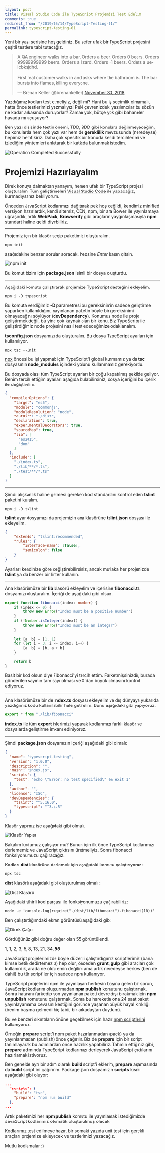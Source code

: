 ```yaml
---
layout: post
title: Visual Studio Code ile TypeScript Projemizi Test Edelim
comments: true
redirect_from: "/2019/05/14/TypeScript-Testing-01/"
permalink: typescript-testing-01
---
```


Yeni bir yazı serisine hoş geldiniz. Bu sefer ufak bir TypeScript projesini çeşitli testlere tabi tutacağız.

<blockquote class="twitter-tweet" data-lang="en"><p lang="en" dir="ltr">A QA engineer walks into a bar. Orders a beer. Orders 0 beers. Orders 99999999999 beers. Orders a lizard. Orders -1 beers. Orders a ueicbksjdhd. <br><br>First real customer walks in and asks where the bathroom is. The bar bursts into flames, killing everyone.</p>&mdash; Brenan Keller (@brenankeller) <a href="https://twitter.com/brenankeller/status/1068615953989087232?ref_src=twsrc%5Etfw">November 30, 2018</a></blockquote>
<script async src="https://platform.twitter.com/widgets.js" charset="utf-8"></script>

Yazdığımız kodları test etmeliyiz, değil mi? Hani bu iş seçimlik olmamalı, hatta önce testlerimizi yazmalıyız! Peki çevrenizdeki yazılımcılar bu sözün ne kadar arkasında duruyorlar? Zaman yok, bütçe yok gibi bahaneler havada mı uçuşuyor? 

Ben yazı dizisinde testin önemi, TDD, BDD gibi konulara değinmeyeceğim, bu konularda hem çok yazı var hem de **gereklilik** mevzusunda (neredeyse) hepimiz hemfikiriz. Daha çok spesifik bir konuda kendi tercihlerimi ve izlediğim yöntemleri anlatarak bir katkıda bulunmak istedim.

![Operation Completed Successfully](/assets/typescript-test-operation-completed-succesfully.jpg)

# Projemizi Hazırlayalım

Direk konuya dalmaktan yanayım, hemen ufak bir TypeScript projesi oluşturalım. Tüm geliştirmeleri [Visual Studio Code](https://code.visualstudio.com/) ile yapacağız, kurmadıysanız bekliyorum.

Önceden JavaScript kodlarımızı dağıtmak pek hoş değildi, kendimiz minified versiyon hazırlardık, kendi sitemiz, CDN, npm, bir ara Bower ile yayınlamaya uğraşırdık, artık **WebPack**, **Browserify** gibi araçların yaygınlaşmasıyla **npm** standart haline geldi diyebiliriz.

---

Projemiz için bir klasör seçip paketimizi oluşturalım.

```shell
npm init
```

aşağıdakine benzer sorular soracak, hepsine *Enter* basın gitsin.

![npm init](/assets/typescript-test-npm-init.jpg)

Bu komut bizim için **package.json** isimli bir dosya oluşturdu.

---

Aşağıdaki komutu çalıştırarak projemize TypeScript desteğini ekleyelim.

```shell
npm i -D typescript
```

Bu komuta verdiğimiz **-D** parametresi bu gereksinimin sadece geliştirme yaparken kullanıldığını, yayınlanan paketin böyle bir gereksinimi olmayacağını söylüyor (**devDependency**). Konumuz node ile proje geliştirmek değil, bu yine çok kaynak olan bir konu. Biz TypeScript ile geliştirdiğimiz node projesini nasıl test edeceğimize odaklanalım.

**tsconfig.json** dosyamızı da oluşturalım. Bu dosya TypeScript ayarları için kullanılıyor.

```shell
npx tsc --init
```

[npx](https://medium.com/@maybekatz/introducing-npx-an-npm-package-runner-55f7d4bd282b) öncesi bu işi yapmak için TypeScript'i global kurmamız ya da **tsc** dosyasının **node_modules** içindeki yolunu kullanmamız gerekiyordu.

Bu dosyada olası tüm TypeScript ayarları bir çoğu kapatılmış şekilde geliyor. Benim tercih ettiğim ayarları aşağıda bulabilirsiniz, dosya içeriğini bu içerik ile değiştirelim.

```json
{
  "compilerOptions": {
    "target": "es5",
    "module": "commonjs",
    "moduleResolution": "node",
    "outDir": "./dist",
    "declaration": true,
    "experimentalDecorators": true,
    "sourceMap": true,
    "lib": [
      "es2015",
      "dom"
    ]
  },
  "include": [
    "./index.ts",
    "./lib/**/*.ts",
    "./test/**/*.ts"
  ]
}
```

---

Şimdi alışkanlık haline gelmesi gereken kod standardını kontrol eden **tslint** paketini kuralım.

```shell
npm i -D tslint
```

**tslint** ayar dosyamızı da projemizin ana klasörüne **tslint.json** dosyası ile ekleyelim.

```json
{
    "extends": "tslint:recommended",
    "rules": {
        "interface-name": [false],
        "semicolon": false
    }
}
```

Ayarları kendinize göre değiştirebilirsiniz, ancak mutlaka her projenizde **tslint** ya da benzer bir linter kullanın.

---

Ana klasörümüze bir **lib** klasörü ekleyelim ve içerisine **fibonacci.ts** dosyamızı oluşturalım. İçeriği de aşağıdaki gibi olsun.

```typescript
export function fibonacci(index: number) {
    if (index <= 0) {
        throw new Error("Index must be a positive number")
    }
    if (!Number.isInteger(index)) {
        throw new Error("Index must be an integer")
    }

    let [a, b] = [1, 1]
    for (let i = 3; i <= index; i++) {
        [a, b] = [b, a + b]
    }

    return b
}
```

Basit bir kod olsun diye Fibonacci'yi tercih ettim. Farketmişsinizdir, burada gönderilen sayının tam sayı olması ve 0'dan büyük olmasını kontrol ediyoruz.

---

Ana klasörümüze bir de **index.ts** dosyası ekleyelim ve dış dünyaya yukarıda yazdığımız kodu kullanılabilir hale getirelim. Bunu aşağıdaki gibi yapıyoruz.

```typescript
export * from "./lib/fibonacci"
```

**index.ts** ile tüm **export** işlerimizi yaparak kodlarımızı farklı klasör ve dosyalarda geliştirme imkanı ediniyoruz.

---

Şimdi **package.json** dosyamızın içeriği aşağıdaki gibi olmalı:

```json
{
  "name": "typescript-testing",
  "version": "1.0.0",
  "description": "",
  "main": "index.js",
  "scripts": {
    "test": "echo \"Error: no test specified\" && exit 1"
  },
  "author": "",
  "license": "ISC",
  "devDependencies": {
    "tslint": "^5.16.0",
    "typescript": "^3.4.5"
  }
}
```

Klasör yapımız ise aşağıdaki gibi olmalı.

![Klasör Yapısı](/assets/typescript-test-folder-1.jpg)

Bakalım kodumuz çalışıyor mu? Bunun için ilk önce TypeScript kodlarımızı derlememiz ve JavaScript çıktısını üretmeliyiz. Sonra fibonacci fonksiyonumuzu çağıracağız.

Kodları **dist** klasörüne derlemek için aşağıdaki komutu çalıştırıyoruz:

```shell
npx tsc
```

**dist** klasörü aşağıdaki gibi oluşturulmuş olmalı:

![Dist Klasörü](/assets/typescript-test-dist.jpg)

Aşağıdaki sihirli kod parçası ile fonksiyonumuzu çağırabiliriz:

```shell
node -e 'console.log(require("./dist/lib/fibonacci").fibonacci(10))'
```

Ben çalıştırdığımdaki ekran görüntüsü aşağıdaki gibi:

![Direk Çağrı](/assets/typescript-test-call.jpg)

Gördüğünüz gibi doğru değer olan 55 görüntülendi.

1, 1, 2, 3, 5, 8, 13, 21, 34, ***55***

JavaScript projelerimizde böyle düzenli çalıştırdığımız scriptlerimiz (bana kimse betik dedirtemez :)) hep olur, önceden **grunt**, **gulp** gibi araçları çok kullanırdık, arada ne oldu emin değilim ama artık neredeyse herkes (ben de dahil) bu tür script'ler için sadece npm kullanıyor.

TypeScript projelerini npm ile yayınlayan herkesin başına gelen bir sorun, JavaScript kodlarını oluşturmadan **npm publish** komutunu çalıştırmak. Sonra hatasını farkedip son yayınlanan paketi devre dışı bırakmak için **npm unpublish** komutunu çalıştırmak. Sonra bu hareketin ona 24 saat paket yayınlayamama cevasını kestiğini görünce yaşanan büyük hayal kırıklığı (benim başıma gelmedi hiç tabii, bir arkadaştan duydum).

Bu ve benzeri sıkıntıların önüne geçebilmek için hazır [npm scriptlerini](https://docs.npmjs.com/misc/scripts) kullanıyoruz.

Örneğin **prepare** script'i npm paket hazırlanmadan (pack) ya da yayınlanmadan (publish) önce çağırılır. Biz de **prepare** için bir script tanımlayarak bu adımlardan önce hazırlık yapabiliriz. Tahmin ettiğiniz gibi, **prepare** adımında TypeScript kodlarımızı derleyerek JavaScript çıktılarını hazırlamak istiyoruz.

Ben genelde ayrı bir adım olarak **build** script'i eklerim, **prepare** aşamasında da **build** script'ini çağırırım. Package.json dosyamızın **scripts** kısmı aşağıdaki gibi oluyor:

```json
...
  "scripts": {
    "build": "tsc",
    "prepare": "npm run build"
  },
...
```

Artık paketimizi her **npm publish** komutu ile yayınlamak istediğimizde JavaScript kodlarımız otomatik oluşturulmuş olacak.

Kodlarımız test edilmeye hazır, bir sonraki yazıda unit test için gerekli araçları projemize ekleyecek ve testlerimizi yazacağız.

Mutlu kodlamalar :)
